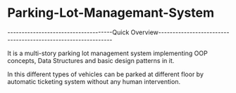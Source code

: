 # Parking-Lot-Managemant-System

-------------------------------------Quick Overview--------------------------------------------------------------

It is a multi-story parking lot management system implementing OOP concepts, Data Structures and basic design patterns in it. 

In this different types of vehicles can be parked at different floor by automatic ticketing system without any human intervention.
